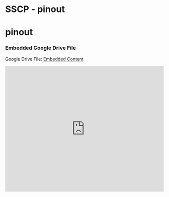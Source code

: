 # SSCP - pinout

# pinout

[](https://drive.google.com/folderview?id=1m3AZkVuwXk87ZIqkzkkoN61G5NVixBA8)

### Embedded Google Drive File

Google Drive File: [Embedded Content](https://drive.google.com/embeddedfolderview?id=1m3AZkVuwXk87ZIqkzkkoN61G5NVixBA8#list)

<iframe width="100%" height="400" src="https://drive.google.com/embeddedfolderview?id=1m3AZkVuwXk87ZIqkzkkoN61G5NVixBA8#list" frameborder="0"></iframe>

